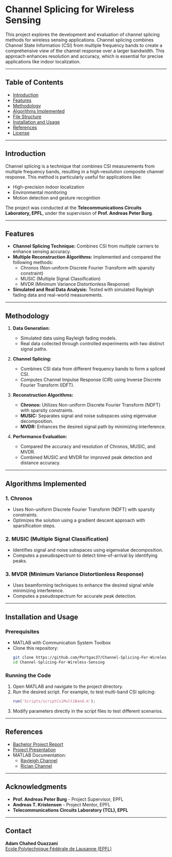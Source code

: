 # Channel Splicing for Wireless Sensing

This project explores the development and evaluation of channel splicing methods for wireless sensing applications. Channel splicing combines Channel State Information (CSI) from multiple frequency bands to create a comprehensive view of the channel response over a larger bandwidth. This approach enhances resolution and accuracy, which is essential for precise applications like indoor localization.

---

## Table of Contents
- [Introduction](#introduction)
- [Features](#features)
- [Methodology](#methodology)
- [Algorithms Implemented](#algorithms-implemented)
- [File Structure](#file-structure)
- [Installation and Usage](#installation-and-usage)
- [References](#references)
- [License](#license)

---

## Introduction

Channel splicing is a technique that combines CSI measurements from multiple frequency bands, resulting in a high-resolution composite channel response. This method is particularly useful for applications like:
- High-precision indoor localization
- Environmental monitoring
- Motion detection and gesture recognition

The project was conducted at the **Telecommunications Circuits Laboratory, EPFL**, under the supervision of **Prof. Andreas Peter Burg**.

---

## Features

- **Channel Splicing Technique:** Combines CSI from multiple carriers to enhance sensing accuracy.
- **Multiple Reconstruction Algorithms:** Implemented and compared the following methods:
  - Chronos (Non-uniform Discrete Fourier Transform with sparsity constraint)
  - MUSIC (Multiple Signal Classification)
  - MVDR (Minimum Variance Distortionless Response)
- **Simulated and Real Data Analysis:** Tested with simulated Rayleigh fading data and real-world measurements.

---

## Methodology

1. **Data Generation:**
   - Simulated data using Rayleigh fading models.
   - Real data collected through controlled experiments with two distinct signal paths.

2. **Channel Splicing:**
   - Combines CSI data from different frequency bands to form a spliced CSI.
   - Computes Channel Impulse Response (CIR) using Inverse Discrete Fourier Transform (IDFT).

3. **Reconstruction Algorithms:**
   - **Chronos:** Utilizes Non-uniform Discrete Fourier Transform (NDFT) with sparsity constraints.
   - **MUSIC:** Separates signal and noise subspaces using eigenvalue decomposition.
   - **MVDR:** Enhances the desired signal path by minimizing interference.

4. **Performance Evaluation:**
   - Compared the accuracy and resolution of Chronos, MUSIC, and MVDR.
   - Combined MUSIC and MVDR for improved peak detection and distance accuracy.

---

## Algorithms Implemented

### 1. Chronos
- Uses Non-uniform Discrete Fourier Transform (NDFT) with sparsity constraints.
- Optimizes the solution using a gradient descent approach with sparsification steps.

### 2. MUSIC (Multiple Signal Classification)
- Identifies signal and noise subspaces using eigenvalue decomposition.
- Computes a pseudospectrum to detect time-of-arrival by identifying peaks.

### 3. MVDR (Minimum Variance Distortionless Response)
- Uses beamforming techniques to enhance the desired signal while minimizing interference.
- Computes a pseudospectrum for accurate peak detection.

---

## Installation and Usage

### Prerequisites
- MATLAB with Communication System Toolbox
- Clone this repository:
    ```sh
    git clone https://github.com/Portgas37/Channel-Splicing-For-Wireless-Sensing.git
    cd Channel-Splicing-For-Wireless-Sensing
    ```

### Running the Code
1. Open MATLAB and navigate to the project directory.
2. Run the desired script. For example, to test multi-band CSI splicing:
    ```matlab
    run('Scripts/scriptCsiMultiBand.m');
    ```
3. Modify parameters directly in the script files to test different scenarios.

---

## References
- [Bachelor Project Report](./Report/Bachelor_Project___Report.pdf)
- [Project Presentation](./Presentation/PrésentationVersionDIm.pdf)
- MATLAB Documentation:
  - [Rayleigh Channel](https://www.mathworks.com/help/comm/ref/comm.rayleighchannel-system-object.html)
  - [Rician Channel](https://www.mathworks.com/help/comm/ref/comm.ricianchannel-system-object.html)

---


## Acknowledgments
- **Prof. Andreas Peter Burg** - Project Supervisor, EPFL
- **Andreas T. Kristensen** - Project Mentor, EPFL
- **Telecommunications Circuits Laboratory (TCL), EPFL**

---

## Contact

**Adam Chahed Ouazzani**  
[Ecole Polytechnique Fédérale de Lausanne (EPFL)](https://www.epfl.ch)

